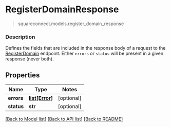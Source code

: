 # RegisterDomainResponse
> squareconnect.models.register_domain_response

### Description

Defines the fields that are included in the response body of a request to the [RegisterDomain](#endpoint-registerdomain) endpoint.  Either `errors` or `status` will be present in a given response (never both).

## Properties
Name | Type | Notes
------------ | ------------- | -------------
**errors** | [**list[Error]**](Error.md) | [optional] 
**status** | **str** | [optional] 

[[Back to Model list]](../README.md#documentation-for-models) [[Back to API list]](../README.md#documentation-for-api-endpoints) [[Back to README]](../README.md)


